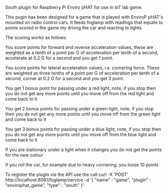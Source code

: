 South plugin for Raspberry Pi Enviro pHAT for use in IoT lab game.

This pugin has been designed for a game that is played with EnviroP pHAT's mounted
on radio control cars. It feeds foglamp with readings that equate to points scored
in the game my drivng the car and reacting to lights.

The scoring works as follows:

You score points for forward and reverse acceleration values, these
are weighted as a tenth of a point per G of acceleration per tenth
of a second, accelerate at 0.2 G for a second and you get 1 point.

You score points for lateral acceleration values, i.e. cornering
force. These are weighted as three tenths of a point per G of
acceleration per tenth of a second, corner at 0.2 G for a second
and you get 3 point.

You get 1 bonus point for passing under a red light, note, if you
stop then you do not get any more points until you move off from
the red light and come back to it

You get 2 bonus points for passing under a green light, note, if
you stop then you do not get any more points until you move off
from the green light and come back to it

You get 3 bonus points for passing under a blue light, note, if you
stop then you do not get any more points until you move off from
the blue light and come back to it

If you are stationary under a light when it changes you do not get
the points for the new colour

If you roll the car, for example due to heavy cornering, you loose
10 points


To register the plugin via the API use the call
curl -X 'POST' http://localhost:8081/foglamp/service -d '{ "name" : "game", "plugin" : "envirophat_game", "type" : "south"  }'
